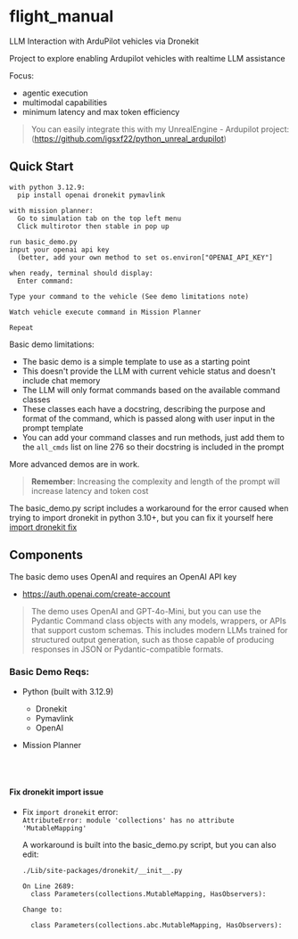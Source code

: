 # flight_manual
LLM Interaction with ArduPilot vehicles via Dronekit

Project to explore enabling Ardupilot vehicles with realtime LLM assistance

Focus:
  - agentic execution
  - multimodal capabilities
  - minimum latency and max token efficiency

> You can easily integrate this with my UnrealEngine - Ardupilot project:<br>
> (https://github.com/igsxf22/python_unreal_ardupilot)

## Quick Start
```
with python 3.12.9:
  pip install openai dronekit pymavlink

with mission planner:
  Go to simulation tab on the top left menu
  Click multirotor then stable in pop up

run basic_demo.py
input your openai api key
  (better, add your own method to set os.environ["OPENAI_API_KEY"]

when ready, terminal should display:
  Enter command:

Type your command to the vehicle (See demo limitations note)

Watch vehicle execute command in Mission Planner

Repeat
```

Basic demo limitations:
 - The basic demo is a simple template to use as a starting point
 - This doesn't provide the LLM with current vehicle status and doesn't include chat memory
 - The LLM will only format commands based on the available command classes
 - These classes each have a docstring, describing the purpose and format of the command, which is passed along with user input in the prompt template
 - You can add your command classes and run methods, just add them to the `all_cmds` list on line 276 so their docstring is included in the prompt

More advanced demos are in work.

> **Remember**: Increasing the complexity and length of the prompt will increase latency and token cost

The basic_demo.py script includes a workaround for the error caused when trying to import dronekit in python 3.10+, but you can fix it yourself here [import dronekit fix](#fix-dronekit-import-issue)

## Components

The basic demo uses OpenAI and requires an OpenAI API key
- https://auth.openai.com/create-account

> The demo uses OpenAI and GPT-4o-Mini, but you can use
the Pydantic Command class objects with any models, wrappers,
or APIs that support custom schemas. This includes modern LLMs
trained for structured output generation, such as those capable of
producing responses in JSON or Pydantic-compatible formats.

### Basic Demo Reqs:
* Python (built with 3.12.9)
  * Dronekit
  * Pymavlink
  * OpenAI

* Mission Planner

<br><br>
#### Fix dronekit import issue
* Fix `import dronekit` error: <br>
  `AttributeError: module 'collections' has no attribute 'MutableMapping'`

  A workaround is built into the basic_demo.py script, but you can also edit:

  `./Lib/site-packages/dronekit/__init__.py`<br>

  ```
  On Line 2689: 
    class Parameters(collections.MutableMapping, HasObservers):

  Change to:

    class Parameters(collections.abc.MutableMapping, HasObservers):
  ```

